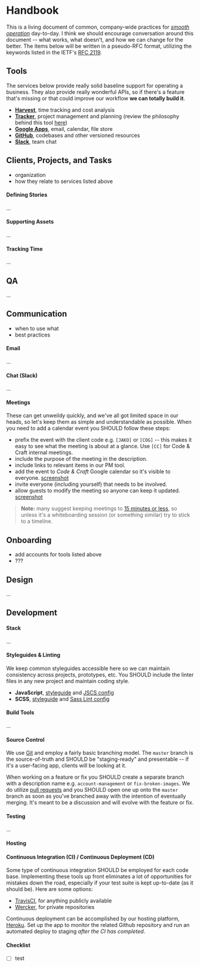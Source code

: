 # Handbook

This is a living document of common, company-wide practices for
[_smooth operation_](https://www.youtube.com/watch?v=4TYv2PhG89A) day-to-day.
I think we should encourage conversation around this document -- what works,
what doesn't, and how we can change for the better. The items below will be
written in a pseudo-RFC format, utilizing the keywords listed in the IETF's
[RFC 2119](http://tools.ietf.org/html/rfc2119).



## Tools

The services below provide really solid baseline support for operating a
business. They also provide really wonderful APIs, so if there's a feature
that's missing or that could improve our workflow **we can totally build it**.

- [**Harvest**](https://www.getharvest.com/), time tracking and cost analysis
- [**Tracker**](https://www.pivotaltracker.com/), project management and
  planning (review the philosophy behind this tool
  [here](https://www.pivotaltracker.com/help/gettingstarted))
- [**Google Apps**](https://apps.google.com/), email, calendar, file store
- [**GitHub**](https://www.github.com/), codebases and other versioned
  resources
- [**Slack**](https://www.slack.com/), team chat



## Clients, Projects, and Tasks

- organization
- how they relate to services listed above

#### Defining Stories

...

#### Supporting Assets

...

#### Tracking Time

...



## QA

...



## Communication

- when to use what
- best practices

#### Email

...

#### Chat (Slack)

...

#### Meetings

These can get unweildy quickly, and we've all got limited space in our heads,
so let's keep them as simple and understandable as possible. When you need to
add a calendar event you SHOULD follow these steps:

- prefix the event with the client code e.g. `[JAKO]` or `[COG]` -- this makes
  it easy to see what the meeting is about at a glance. Use `[CC]` for Code &
  Craft internal meetings.
- include the purpose of the meeting in the description.
- include links to relevant items in our PM tool.
- add the event to _Code & Craft_ Google calendar so it's visible to everyone.
  [screenshot](resources/meetings-calendar.png)
- invite everyone (including yourself) that needs to be involved.
- allow guests to modify the meeting so anyone can keep it updated.
  [screenshot](resources/meetings-modify.png)

> **Note:** many suggest keeping meetings to [15 minutes or less](https://open.bufferapp.com/how-to-hold-a-better-meeting-research/),
> so unless it's a whiteboarding session (or something similar) try to stick
> to a timeline.



## Onboarding

- add accounts for tools listed above
- ???



## Design

...



## Development

#### Stack

...

#### Styleguides & Linting

We keep common styleguides accessible here so we can maintain consistency
across projects, prototypes, etc. You SHOULD include the linter files in
any new project and maintain coding style.

- **JavaScript**, [styleguide](docs/styleguide-javascript.md) and
  [JSCS config](resources/.jscsrc)
- **SCSS**, [styleguide](docs/styleguide-scss.md) and
  [Sass Lint config](resources/.sass-lint.yml)

#### Build Tools

...

#### Source Control

We use [Git](https://git-scm.com/) and employ a fairly basic branching model.
The `master` branch is the source-of-truth and SHOULD be "staging-ready" and
presentable -- if it's a user-facing app, clients will be looking at it.

When working on a feature or fix you SHOULD create a separate branch with a
description name e.g. `account-management` or `fix-broken-images`. We do
utilize [pull requests](https://help.github.com/articles/using-pull-requests/)
and you SHOULD open one up onto the `master` branch as soon as you've branched
away with the intention of eventually merging. It's meant to be a discussion
and will evolve with the feature or fix.

#### Testing

...

#### Hosting

#### Continuous Integration (CI) / Continuous Deployment (CD)

Some type of continuous integration SHOULD be employed for each code base.
Implementing these tools up front eliminates a lot of opportunities for
mistakes down the road, especially if your test suite is kept up-to-date (as
it should be). Here are some options:

- [TravisCI](https://travis-ci.org/), for anything publicly available
- [Wercker](http://wercker.com/), for private repositories

Continuous deployment can be accomplished by our hosting platform,
[Heroku](https://www.heroku.com/). Set up the app to monitor the related
Github repository and run an automated deploy to staging _after the CI has
completed_.

#### Checklist

- [ ] test

